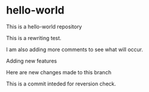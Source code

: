 # hello-world
This is a hello-world repository

This is a rewriting test.

I am also adding more comments to see what will occur.

Adding new features 


Here are new changes made to this branch

This is a commit inteded for reversion check.
